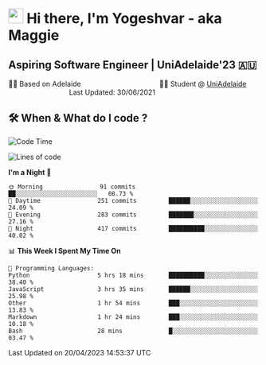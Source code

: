 <h1><img src="https://emojis.slackmojis.com/emojis/images/1531849430/4246/blob-sunglasses.gif?1531849430" width="30"/> Hi there, I'm Yogeshvar - aka Maggie</h1>

## Aspiring Software Engineer | UniAdelaide'23 🇦🇺  
🏂🏻  Based on Adelaide &nbsp;&nbsp;&nbsp;&nbsp;&nbsp;&nbsp;&nbsp;&nbsp;&nbsp;&nbsp;&nbsp;&nbsp;&nbsp;&nbsp;&nbsp;&nbsp;&nbsp;&nbsp;&nbsp;&nbsp;&nbsp;&nbsp;&nbsp;&nbsp;&nbsp;&nbsp;&nbsp;&nbsp;&nbsp;&nbsp;&nbsp;&nbsp;&nbsp;&nbsp;&nbsp;&nbsp;&nbsp;&nbsp;&nbsp;👨‍💻 Student @ [UniAdelaide](https://www.adelaide.edu.au)   &nbsp;&nbsp;&nbsp;&nbsp;&nbsp;&nbsp;&nbsp;&nbsp;&nbsp;&nbsp;&nbsp;&nbsp;&nbsp;&nbsp;&nbsp;&nbsp;&nbsp;&nbsp;&nbsp;&nbsp;&nbsp;&nbsp;&nbsp;&nbsp;&nbsp;&nbsp;&nbsp;&nbsp;&nbsp;&nbsp;&nbsp;Last Updated: 30/06/2021

## 🛠 When & What do I code ?  

<!--START_SECTION:waka-->
![Code Time](http://img.shields.io/badge/Code%20Time-2%2C094%20hrs%2017%20mins-blue)

![Lines of code](https://img.shields.io/badge/From%20Hello%20World%20I%27ve%20Written-3.5%20million%20lines%20of%20code-blue)

**I'm a Night 🦉** 

```text
🌞 Morning                91 commits          ██░░░░░░░░░░░░░░░░░░░░░░░   08.73 % 
🌆 Daytime                251 commits         ██████░░░░░░░░░░░░░░░░░░░   24.09 % 
🌃 Evening                283 commits         ███████░░░░░░░░░░░░░░░░░░   27.16 % 
🌙 Night                  417 commits         ██████████░░░░░░░░░░░░░░░   40.02 % 
```


📊 **This Week I Spent My Time On** 

```text
💬 Programming Languages: 
Python                   5 hrs 18 mins       ██████████░░░░░░░░░░░░░░░   38.40 % 
JavaScript               3 hrs 35 mins       ██████░░░░░░░░░░░░░░░░░░░   25.98 % 
Other                    1 hr 54 mins        ███░░░░░░░░░░░░░░░░░░░░░░   13.83 % 
Markdown                 1 hr 24 mins        ███░░░░░░░░░░░░░░░░░░░░░░   10.18 % 
Bash                     28 mins             █░░░░░░░░░░░░░░░░░░░░░░░░   03.47 % 
```


 Last Updated on 20/04/2023 14:53:37 UTC
<!--END_SECTION:waka-->
